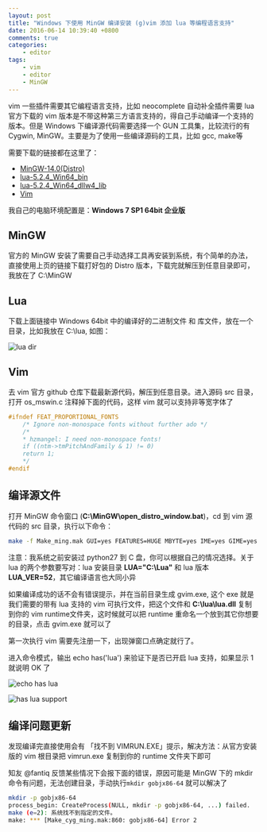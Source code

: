 ```yaml
---
layout: post
title: "Windows 下使用 MinGW 编译安装 (g)vim 添加 lua 等编程语言支持"
date: 2016-06-14 10:39:40 +0800
comments: true
categories:
    - editor
tags:
    - vim
    - editor
    - MinGW
---
```


vim 一些插件需要其它编程语言支持，比如 neocomplete 自动补全插件需要 lua
官方下载的 vim 版本是不带这种第三方语言支持的，得自己手动编译一个支持的版本。但是 Windows 下编译源代码需要选择一个 GUN 工具集，比较流行的有 Cygwin, MinGW。主要是为了使用一些编译源码的工具，比如 gcc, make等
<!--more-->

需要下载的链接都在这里了：

* [MinGW-14.0(Distro)](https://nuwen.net/files/mingw/mingw-14.0.exe)
* [lua-5.2.4_Win64_bin](http://tenet.dl.sourceforge.net/project/luabinaries/5.2.4/Tools%20Executables/lua-5.2.4_Win64_bin.zip)
* [lua-5.2.4_Win64_dllw4_lib](http://tenet.dl.sourceforge.net/project/luabinaries/5.2.4/Windows%20Libraries/Dynamic/lua-5.2.4_Win64_dllw4_lib.zip)
* [Vim](https://github.com/vim/vim)

我自己的电脑环境配置是：__Windows 7 SP1 64bit 企业版__

## MinGW

官方的 MinGW 安装了需要自己手动选择工具再安装到系统，有个简单的办法，直接使用上页的链接下载打好包的 Distro 版本，下载完就解压到任意目录即可，我放在了 C:\MinGW

## Lua

下载上面链接中 Windows 64bit 中的编译好的二进制文件 和 库文件，放在一个目录，比如我放在 C:\lua, 如图：

![lua dir](https://cloud.githubusercontent.com/assets/458894/16029645/de798c1c-321c-11e6-8ad5-39b852159e0e.png)

## Vim

去 vim 官方 github 仓库下载最新源代码，解压到任意目录。进入源码 src 目录，打开 os_mswin.c 注释掉下面的代码，这样 vim 就可以支持非等宽字体了

```c
#ifndef FEAT_PROPORTIONAL_FONTS
    /* Ignore non-monospace fonts without further ado */
    /*
    * hzmangel: I need non-monospace fonts!
    if ((ntm->tmPitchAndFamily & 1) != 0)
    return 1;
    */
#endif
```

## 编译源文件

打开 MinGW 命令窗口 (__C:\MinGW\open_distro_window.bat__)，cd 到 vim 源代码的 src 目录，执行以下命令：

```bash
make -f Make_ming.mak GUI=yes FEATURES=HUGE MBYTE=yes IME=yes GIME=yes DYNAMIC_IME=yes OLE=yes PYTHON="C:\Python27" DYNAMIC_PYTHON=yes PYTHON_VER=27 CSCOPE=yes DEBUG=no LUA="C:\Lua" DYNAMIC_LUA=yes LUA_VER=52 USERNAME=keelii USERDOMAIN=keeliizhou@gmail.com ARCH=x86-64 gvim.exe
```

注意：我系统之前安装过 python27 到 C 盘，你可以根据自己的情况选择。关于 lua 的两个参数要写对：lua 安装目录 __LUA="C:\Lua"__ 和 lua 版本 __LUA_VER=52__，其它编译语言也大同小异

如果编译成功的话不会有错误提示，并在当前目录生成 gvim.exe, 这个 exe 就是我们需要的带有 lua 支持的 vim 可执行文件，把这个文件和 __C:\lua\lua.dll__ 复制到你的 vim runtime文件夹，这时候就可以把 runtime 重命名一个放到其它你想要的目录，点击 gvim.exe 就可以了

第一次执行 vim 需要先注册一下，出现弹窗口点确定就行了。

进入命令模式，输出 echo has('lua') 来验证下是否已开启 lua 支持，如果显示 1 就说明 OK 了

![echo has lua](https://cloud.githubusercontent.com/assets/458894/16029743/d6340b12-321d-11e6-8eec-e7d13156d12a.png)

![has lua support](https://cloud.githubusercontent.com/assets/458894/16029744/d666cd68-321d-11e6-95a0-0ac09dffef1a.png)

## 编译问题更新

发现编译完直接使用会有 「找不到 VIMRUN.EXE」提示，解决方法：从官方安装版的 vim 根目录把 vimrun.exe 复制到你的 runtime 文件夹下即可

知友 @fantiq 反馈某些情况下会报下面的错误，原因可能是 MinGW 下的 mkdir 命令有问题，无法创建目录，手动执行`mkdir gobjx86-64` 就可以解决了

```bash
mkdir -p gobjx86-64
process_begin: CreateProcess(NULL, mkdir -p gobjx86-64, ...) failed.
make (e=2): 系统找不到指定的文件。
make: *** [Make_cyg_ming.mak:860: gobjx86-64] Error 2
```
